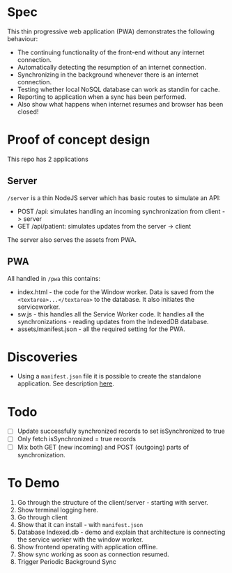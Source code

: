 # Spec

This thin progressive web application (PWA) demonstrates the following behaviour:

- The continuing functionality of the front-end without any internet connection.
- Automatically detecting the resumption of an internet connection.
- Synchronizing in the background whenever there is an internet connection.
- Testing whether local NoSQL database can work as standin for cache.
- Reporting to application when a sync has been performed.
- Also show what happens when internet resumes and browser has been closed!

# Proof of concept design
This repo has 2 applications
## Server
`/server` is a thin NodeJS server which has basic routes to simulate an API:
- POST /api: simulates handling an incoming synchronization from client -> server
- GET /api/patient: simulates updates from the server -> client

The server also serves the assets from PWA.
## PWA
All handled in `/pwa` this contains:
- index.html - the code for the Window worker. Data is saved from the `<textarea>...</textarea>` to the database. It also initiates the serviceworker.
- sw.js - this handles all the Service Worker code. It handles all the synchronizations - reading updates from the IndexedDB database. 
- assets/manifest.json - all the required setting for the PWA.  

# Discoveries

- Using a `manifest.json` file it is possible to create the standalone application. See description [here](https://developer.mozilla.org/en-US/docs/Web/Progressive_web_apps/Guides/Making_PWAs_installable#the_web_app_manifest).

# Todo
- [ ] Update successfully synchronized records to set isSynchronized to true
- [ ] Only fetch isSynchronized = true records
- [ ] Mix both GET (new incoming) and POST (outgoing) parts of synchronization.

# To Demo

1. Go through the structure of the client/server - starting with server.
2. Show terminal logging here.
3. Go through client
4. Show that it can install - with `manifest.json`
5. Database Indexed.db - demo and explain that architecture is connecting the service worker with the window worker.
6. Show frontend operating with application offline.
7. Show sync working as soon as connection resumed.
8. Trigger Periodic Background Sync